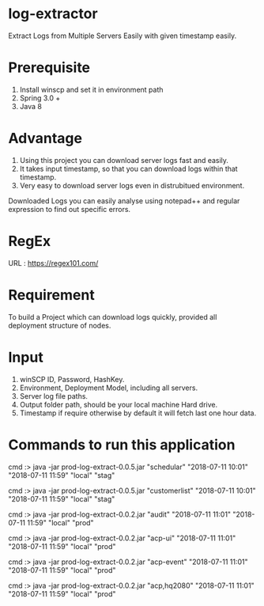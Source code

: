 # log-extractor
Extract Logs from Multiple Servers Easily with given timestamp easily.

Prerequisite 
==================

1. Install winscp and set it in environment path 
2. Spring 3.0 +
3. Java 8

Advantage
================
1. Using this project you can download server logs fast and easily.
2. It takes input timestamp, so that you can download logs within that timestamp.
3. Very easy to download server logs even in distrubitued environment.

Downloaded Logs you can easily analyse using notepad++ and regular expression to find out specific errors.

RegEx 
======
URL : https://regex101.com/

Requirement
================

To build a Project which can download logs quickly, provided all deployment structure of nodes.

Input
===========
1. winSCP ID, Password, HashKey.
2. Environment, Deployment Model, including all servers.
3. Server log file paths.
4. Output folder path, should be your local machine Hard drive.
5. Timestamp if require otherwise by default it will fetch last one hour data.

Commands to run this application 
===============================

cmd :\> java -jar prod-log-extract-0.0.5.jar "schedular" "2018-07-11 10:01" "2018-07-11 11:59" "local" "stag"

cmd :\> java -jar prod-log-extract-0.0.5.jar "customerlist" "2018-07-11 10:01" "2018-07-11 11:59" "local" "stag"

cmd :\> java -jar prod-log-extract-0.0.2.jar "audit" "2018-07-11 11:01" "2018-07-11 11:59" "local" "prod"

cmd :\> java -jar prod-log-extract-0.0.2.jar "acp-ui" "2018-07-11 11:01" "2018-07-11 11:59" "local" "prod"

cmd :\> java -jar prod-log-extract-0.0.2.jar "acp-event" "2018-07-11 11:01" "2018-07-11 11:59" "local" "prod"

cmd :\> java -jar prod-log-extract-0.0.2.jar "acp,hq2080" "2018-07-11 11:01" "2018-07-11 11:59" "local" "prod"
